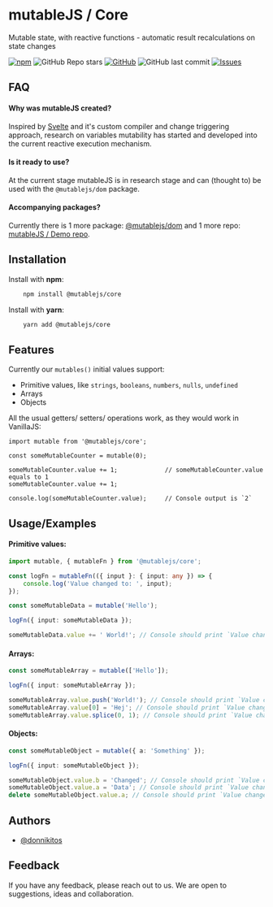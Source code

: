 # mutableJS / Core

Mutable state, with reactive functions - automatic result recalculations on state changes

[![npm](https://img.shields.io/npm/dt/@mutablejs/core?style=for-the-badge)](https://www.npmjs.com/package/@mutablejs/core) ![GitHub Repo stars](https://img.shields.io/github/stars/mutablejs/core?label=GitHub%20Stars&style=for-the-badge) [![GitHub](https://img.shields.io/github/license/mutablejs/core?color=blue&style=for-the-badge)](https://github.com/mutableJS/core/blob/master/LICENSE)
![GitHub last commit](https://img.shields.io/github/last-commit/mutablejs/core?style=for-the-badge) [![Issues](https://img.shields.io/github/issues/mutableJS/core?style=for-the-badge)](https://github.com/mutableJS/core/issues)

## FAQ

#### Why was mutableJS created?

Inspired by [Svelte](https://github.com/sveltejs/svelte) and it's custom compiler and change triggering approach, research
on variables mutability has started and developed into the current reactive execution mechanism.

#### Is it ready to use?

At the current stage mutableJS is in research stage and can (thought to) be used with the `@mutablejs/dom` package.
#### Accompanying packages?

Currently there is 1 more package: [@mutablejs/dom](https://www.npmjs.com/package/@mutablejs/dom) and 1 more repo: [mutableJS / Demo repo](https://github.com/mutableJS/demo).

## Installation

Install with **npm**:

```bash
    npm install @mutablejs/core
```

Install with **yarn**:

```bash
    yarn add @mutablejs/core
```

## Features

Currently our `mutables()` initial values support:

-   Primitive values, like `strings`, `booleans`, `numbers`, `nulls`, `undefined`
-   Arrays
-   Objects

All the usual getters/ setters/ operations work, as they would work in VanillaJS:

```
import mutable from '@mutablejs/core';

const someMutableCounter = mutable(0);

someMutableCounter.value += 1;             // someMutableCounter.value equals to 1
someMutableCounter.value += 1;

console.log(someMutableCounter.value);     // Console output is `2`
```

## Usage/Examples

#### Primitive values:

```typescript
import mutable, { mutableFn } from '@mutablejs/core';

const logFn = mutableFn(({ input }: { input: any }) => {
	console.log('Value changed to: ', input);
});

const someMutableData = mutable('Hello');

logFn({ input: someMutableData });

someMutableData.value += ' World!'; // Console should print `Value changed to: Hello World!`
```

#### Arrays:

```typescript
const someMutableArray = mutable(['Hello']);

logFn({ input: someMutableArray });

someMutableArray.value.push('World!'); // Console should print `Value changed to: ['Hello', 'World!']`
someMutableArray.value[0] = 'Hej'; // Console should print `Value changed to: ['Hej', 'World!']`
someMutableArray.value.splice(0, 1); // Console should print `Value changed to: ['World!']`
```

#### Objects:

```typescript
const someMutableObject = mutable({ a: 'Something' });

logFn({ input: someMutableObject });

someMutableObject.value.b = 'Changed'; // Console should print `Value changed to: { a: 'Something', b: 'Changed' }`
someMutableObject.value.a = 'Data'; // Console should print `Value changed to: { a: 'Data', b: 'Changed' }`
delete someMutableObject.value.a; // Console should print `Value changed to: { b: 'Changed' }`
```

## Authors

-   [@donnikitos](https://www.github.com/donnikitos)

## Feedback

If you have any feedback, please reach out to us. We are open to suggestions, ideas and collaboration.
